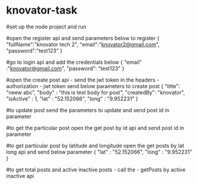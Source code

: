# knovator-task


#set up the node project and run

#open the register api and send parameters below to register
{
    "fullName":"knovator tech 2",
    "email":"knovator2@gmail.com",
    "password":"test123"
}

#go to login api and add the credentials below
{
     "email" :"knovator@gmail.com",
    "password": "test123"
}

#open the create post api -
send the jwt token in the headers - 
authorization - jwt token 
send below parameters to create post
{
   "title": "neew abc",
    "body" : "this is test body for post",
    "createdBy": "knovator",
    "isActive" : 1,
    "lat" : "52.152066",
"long" : "9.952231"
}

#to update post send the parameters to update and 
send post id in parameter

#to get the particular post open the get post by id api
and send post id in parameter

#to get particular post by latitude and longitude
open the get posts by lat long api and send below parameter
{
    "lat" : "52.152066",
"long" : "9.952231"
}

#to get total posts and active inactive posts -
call the - getPosts by active inactive api
